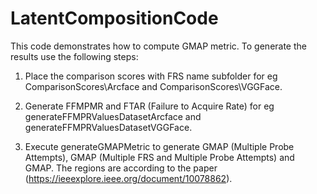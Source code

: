 # LatentCompositionCode
This code demonstrates how to compute GMAP metric.
To generate the results use the following steps:

1) Place the comparison scores with FRS name subfolder for eg ComparisonScores\Arcface and ComparisonScores\VGGFace.

2) Generate FFMPMR and FTAR (Failure to Acquire Rate) for eg generateFFMPRValuesDatasetArcface and generateFFMPRValuesDatasetVGGFace.

3) Execute generateGMAPMetric to generate GMAP (Multiple Probe Attempts), GMAP (Multiple FRS and Multiple Probe Attempts) and GMAP. The regions are according to the 
paper (https://ieeexplore.ieee.org/document/10078862).
